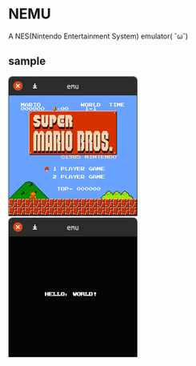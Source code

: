 # NEMU
A NES(Nintendo Entertainment System) emulator( ˘ω˘)

## sample

![mario](screenshot/smb.png)
![helloworld](screenshot/helloworld.png)
